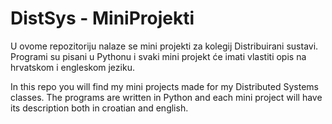 # DistSys - MiniProjekti
U ovome repozitoriju nalaze se mini projekti za kolegij Distribuirani sustavi.
Programi su pisani u Pythonu i svaki mini projekt će imati vlastiti opis na hrvatskom i engleskom jeziku.

In this repo you will find my mini projects made for my Distributed Systems classes.
The programs are written in Python and each mini project will have its description both in croatian and english.
